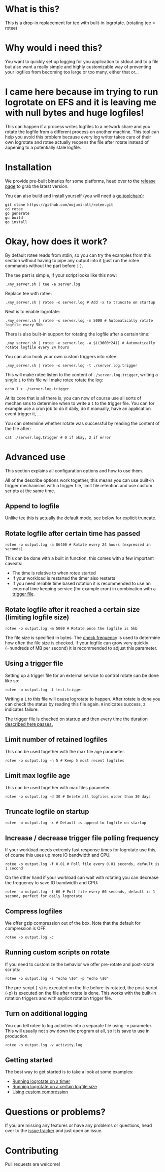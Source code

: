 # What is this?

This is a drop-in replacement for tee with built-in logrotate. (rotating tee = rotee)

# Why would i need this?

You want to quickly set up logging for you application to stdout and to a 
file but also want a really simple and highly customizable way of preventing your logfiles from becoming too large or too many, either that or...

# I came here because im trying to run logrotate on EFS and  it is leaving me with null bytes and huge logfiles!

This can happen if a process writes logfiles to a network share and you rotate the logfile
from a different process on another machine.
This tool can help you avoid this problem because every log writer takes care of their own logrotate and rotee actually reopens the file after rotate instead of appening to a potentially stale logfile.

# Installation
We provide pre-built binaries for some platforms, head over to the [release page](https://github.com/mojumi-alt/rotee/releases) to grab the latest version.

You can also build and install yourself (you will need a [go toolchain](https://go.dev/doc/install)):

    git clone https://github.com/mojumi-alt/rotee.git
    cd rotee
    go generate
    go build
    go install

# Okay, how does it work?

By default rotee reads from stdin, so you can try the examples from this section without having to pipe any output into it (just run the rotee commands without the part before `|` ).

The tee part is simple, if your script looks like this now:

    ./my_server.sh | tee -a server.log

Replace tee with rotee:

    ./my_server.sh | rotee -o server.log # Add -x to truncate on startup

Next is to enable logrotate:

    ./my_server.sh | rotee -o server.log -m 5000 # Automatically rotate logfile every 5kb

There is also built-in support for rotating the logfile after a certain time:

    ./my_server.sh | rotee -o server.log -a $((3600*24)) # Automatically rotate logfile every 24 hours

You can also hook your own custom triggers into rotee:

    ./my_server.sh | rotee -o server.log -t ./server.log.trigger

This will make rotee listen to the content of `./server.log.trigger`, writing a single `1` to this file will make rotee rotate the log:

    echo 1 > ./server.log.trigger

At its core that is all there is, you can now of course use all sorts of mechanisms to determine when to write a `1` to the trigger file. You can for example use a cron job to do it daily, do it manually, have an application event trigger it, ...

You can determine whether rotate was successful by reading the content of the file after:

    cat ./server.log.trigger # 0 if okay, 2 if error

# Advanced use

This section explains all configuration options and how to use them.

All of the describe options work together, this means you can use built-in trigger mechanisms with a trigger file, limit file retention and use custom scripts at the same time.

## Append to logfile
Unlike tee this is actually the default mode, see below for explicit truncate.

## Rotate logfile after certain time has passed

    rotee -o output.log -a 86400 # Rotate every 24 hours (expressed in seconds)

This can be done with a built in function, this comes with a few important caveats:

* The time is relative to when rotee started
* If your workload is restarted the timer also restarts
* If you need reliable time based rotation it is recommended to use an external time keeping service (for example cron) in combination with a [trigger file](#using-a-trigger-file).

## Rotate logfile after it reached a certain size (limiting logfile size)
    rotee -o output.log -m 5000 # Rotate once the logfile is 5kb

The file size is specified in bytes. The [check frequency](#increase--decrease-trigger-file-polling-frequency) is used to determine how often the file size is checked. If your logfile can grow very quickly (=hundreds of MB per second) it is recommended to adjust this parameter.

## Using a trigger file
Setting up a trigger file for an external service to control rotate can be done like so:

    rotee -o output.log -t test.trigger

Writing a `1` to this file will cause logrotate to happen. After rotate is done you can check the status by reading this file again. `0` indicates success, `2` indicates failure.

The trigger file is checked on startup and then every time the [duration described here passes.](#increase--decrease-trigger-file-polling-frequency)

## Limit number of retained logfiles
This can be used together with the max file age parameter.

    rotee -o output.log -n 5 # Keep 5 most recent logfiles

## Limit max logfile age 
This can be used together with max files parameter.

    rotee -o output.log -d 30 # Delete all logfiles older than 30 days

## Truncate logfile on startup

    rotee -o output.log -x # Default is append to logfile on startup

## Increase / decrease trigger file polling frequency
If your workload needs extremly fast response times for logrotate use this, of course this uses up more IO bandwidth and CPU.

    rotee -o output.log -f 0.01 # Poll file every 0.01 seconds, default is 1 second

On the other hand if your workload can wait with rotating you can decrease the frequency to save IO bandwidth and CPU:

    rotee -o output.log -f 60 # Poll file every 60 seconds, default is 1 second, perfect for daily logrotate

## Compress logfiles
We offer gzip compression out of the box. Note that the default for compression is OFF.

    rotee -o output.log -c

## Running custom scripts on rotate
If you need to customize the behavior we offer pre-rotate and post-rotate scripts:

    rotee -o output.log -s "echo \$0" -p "echo \$0"

The pre-script (-s) is executed on the file before its rotated, the post-script (-p) is executed on the file after rotate is done.
This works with the built-in rotation triggers and with explicit rotation trigger file.

## Turn on additional logging
You can tell rotee to log activities into a separate file using -v parameter.
This will usually not slow down the program at all, so it is save to use in production.

    rotee -o output.log -v activity.log

## Getting started
The best way to get started is to take a look at some examples:

* [Running logrotate on a timer](examples/after_time.sh) 
* [Running logrotate on a certain logfile size](examples/filesize.sh)
* [Using custom compression](examples/custom_compression.sh)

# Questions or problems?
If you are missing any features or have any problems or questions, head over to the [issue tracker](https://github.com/mojumi-alt/rotee/issues) and just open an issue.

# Contributing
Pull requests are welcome!